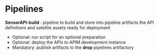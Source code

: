 # Pipelines

**SensorAPI-build** : pipeline to build and store into pipeline artifacts the API definitions and satellite assets ready for deployment

- Optional: run script for an optional preparation
- Optional: deploy the APIs to APIM development instance
- Mandatory: publish artifacts to the **drop** pipelines artifactory